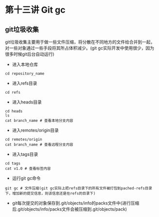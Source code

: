 # 第十三讲 Git gc 
## git垃圾收集
git垃圾收集主要用于做一些文件压缩，将分散在不同地方的文件给合并到一起，对一些对象通过一些手段将其所占体积减少。(git gc实际开发中使用很少，因为很多时候git后台自动运行)
- 进入本地仓库
```
cd repository_name
```
- 进入refs目录
```
cd refs
```
- 进入heads目录
```
cd heads
ls
cat branch_name # 查看本地分支内容
```
- 进入remotes/origin目录
```
cd remotes/origin
cat branch_name # 查看远程分支内容
```
- 进入tags目录
```
cd tags
cat v1.0 # 查看标签内容
```
- 运行git gc命令
```
git gc # 文件压缩(git gc实际上把refs目录下的所有文件被打包到pached-refs目录下，增加新的提交信息，则该信息还是在refs的目录下)
```
- git每次提交的对象保存到.git/objects/info的packs文件中(进行压缩后.git/objects/info/packs文件会被压缩到.git/objects/pack)



